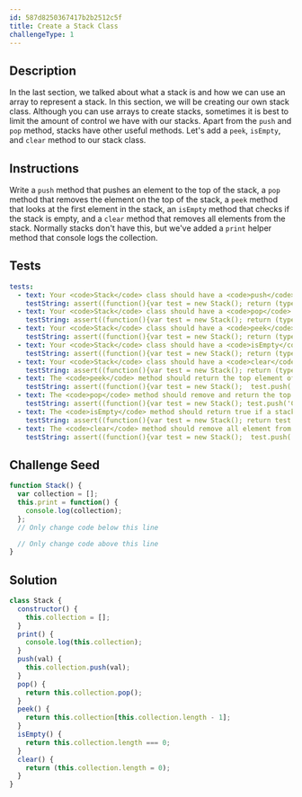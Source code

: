 ```yaml
---
id: 587d8250367417b2b2512c5f
title: Create a Stack Class
challengeType: 1
---
```


## Description
<section id='description'>
In the last section, we talked about what a stack is and how we can use an array to represent a stack. In this section, we will be creating our own stack class.
Although you can use arrays to create stacks, sometimes it is best to limit the amount of control we have with our stacks.
Apart from the <code>push</code> and <code>pop</code> method, stacks have other useful methods. Let's add a <code>peek</code>, <code>isEmpty</code>, and <code>clear</code> method to our stack class.
</section>

## Instructions
<section id='instructions'>
Write a <code>push</code> method that pushes an element to the top of the stack, a <code>pop</code> method that removes the element on the top of the stack, a <code>peek</code> method that looks at the first element in the stack, an <code>isEmpty</code> method that checks if the stack is empty, and a <code>clear</code> method that removes all elements from the stack.
Normally stacks don't have this, but we've added a <code>print</code> helper method that console logs the collection.
</section>

## Tests
<section id='tests'>

```yml
tests:
  - text: Your <code>Stack</code> class should have a <code>push</code> method.
    testString: assert((function(){var test = new Stack(); return (typeof test.push === 'function')}()), 'Your <code>Stack</code> class should have a <code>push</code> method.');
  - text: Your <code>Stack</code> class should have a <code>pop</code> method.
    testString: assert((function(){var test = new Stack(); return (typeof test.pop === 'function')}()), 'Your <code>Stack</code> class should have a <code>pop</code> method.');
  - text: Your <code>Stack</code> class should have a <code>peek</code> method.
    testString: assert((function(){var test = new Stack(); return (typeof test.peek === 'function')}()), 'Your <code>Stack</code> class should have a <code>peek</code> method.');
  - text: Your <code>Stack</code> class should have a <code>isEmpty</code> method.
    testString: assert((function(){var test = new Stack(); return (typeof test.isEmpty === 'function')}()), 'Your <code>Stack</code> class should have a <code>isEmpty</code> method.');
  - text: Your <code>Stack</code> class should have a <code>clear</code> method.
    testString: assert((function(){var test = new Stack(); return (typeof test.clear === 'function')}()), 'Your <code>Stack</code> class should have a <code>clear</code> method.');
  - text: The <code>peek</code> method should return the top element of the stack
    testString: assert((function(){var test = new Stack();  test.push('CS50'); return (test.peek() === 'CS50')}()), 'The <code>peek</code> method should return the top element of the stack');
  - text: The <code>pop</code> method should remove and return the top element of the stack
    testString: assert((function(){var test = new Stack(); test.push('CS50'); return (test.pop() === 'CS50');}()), 'The <code>pop</code> method should remove and return the top element of the stack');
  - text: The <code>isEmpty</code> method should return true if a stack does not contain any elements
    testString: assert((function(){var test = new Stack(); return test.isEmpty()}()), 'The <code>isEmpty</code> method should return true if a stack does not contain any elements');
  - text: The <code>clear</code> method should remove all element from the stack
    testString: assert((function(){var test = new Stack();  test.push('CS50'); test.clear(); return (test.isEmpty())}()), 'The <code>clear</code> method should remove all element from the stack');
```
</section>

## Challenge Seed
<section id='challengeSeed'>

<div id='js-seed'>

```js
function Stack() {
  var collection = [];
  this.print = function() {
    console.log(collection);
  };
  // Only change code below this line

  // Only change code above this line
}
```
</div>
</section>

## Solution
<section id='solution'>

```js
class Stack {
  constructor() {
    this.collection = [];
  }
  print() {
    console.log(this.collection);
  }
  push(val) {
    this.collection.push(val);
  }
  pop() {
    return this.collection.pop();
  }
  peek() {
    return this.collection[this.collection.length - 1];
  }
  isEmpty() {
    return this.collection.length === 0;
  }
  clear() {
    return (this.collection.length = 0);
  }
}
```
</section>
